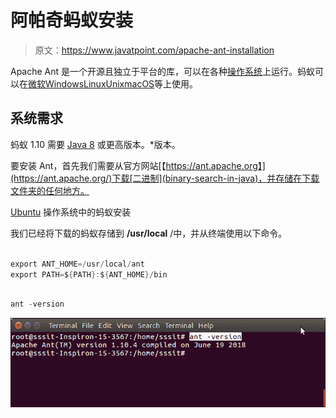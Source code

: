 # 阿帕奇蚂蚁安装

> 原文：<https://www.javatpoint.com/apache-ant-installation>

Apache Ant 是一个开源且独立于平台的库，可以在各种[操作系统](os-tutorial)上运行。蚂蚁可以在[微软](what-is-microsoft-word)[Windows](how-to-install-mongodb-on-windows)[Linux](linux-tutorial)[Unix](unix-interview-questions)[macOS](software-installation-on-mac)等上使用。

## 系统需求

蚂蚁 1.10 需要 [Java 8](java-8-features) 或更高版本。*版本。

要安装 Ant，首先我们需要从官方网站[【https://ant.apache.org】](https://ant.apache.org/)下载[二进制](binary-search-in-java)，并存储在下载文件夹的任何地方。

[Ubuntu](software-installation-in-ubuntu) 操作系统中的蚂蚁安装

我们已经将下载的蚂蚁存储到 **/usr/local** /中，并从终端使用以下命令。

```java

export ANT_HOME=/usr/local/ant
export PATH=${PATH}:${ANT_HOME}/bin

```

```java

ant -version

```

![Apache Ant Installation](img/6a10674aa9ae0a70e8ae576234d08bf7.png)